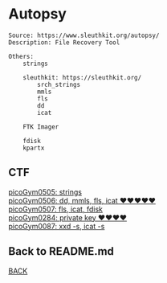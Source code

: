 # Autopsy

```
Source: https://www.sleuthkit.org/autopsy/
Description: File Recovery Tool

Others:
    strings

    sleuthkit: https://sleuthkit.org/
        srch_strings
        mmls
        fls
        dd
        icat

    FTK Imager

    fdisk
    kpartx
```

## CTF
[picoGym0505: strings](../picoCTF/picoGym0505.md)<br>
[picoGym0506: dd, mmls, fls, icat ❤️❤️❤️❤️❤️](../picoCTF/picoGym0506.md)<br>
[picoGym0507: fls, icat, fdisk](../picoCTF/picoGym0507.md)<br>
[picoGym0284: private key ❤️❤️❤️❤️](../picoCTF/picoGym0284.md)<br>
[picoGym0087: xxd -s, icat -s](../picoCTF/picoGym0087.md)

## Back to README.md
[BACK](../README.md)